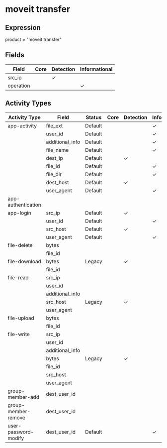 moveit transfer
===============

Expression
----------

product = "moveit transfer"

Fields
------

| Field     | Core | Detection | Informational |
| --------- | ---- | --------- | ------------- |
| src_ip    |      | &#10003;  |               |
| operation |      |           | &#10003;      |

Activity Types
--------------

| Activity Type        | Field           | Status  | Core | Detection | Informational |
| -------------------- | --------------- | ------- | ---- | --------- | ------------- |
| app-activity         | file_ext        | Default |      |           | &#10003;      |
|                      | user_id         | Default |      |           | &#10003;      |
|                      | additional_info | Default |      |           | &#10003;      |
|                      | file_name       | Default |      |           | &#10003;      |
|                      | dest_ip         | Default |      | &#10003;  |               |
|                      | file_id         | Default |      |           | &#10003;      |
|                      | file_dir        | Default |      |           | &#10003;      |
|                      | dest_host       | Default |      | &#10003;  |               |
|                      | user_agent      | Default |      |           | &#10003;      |
| app-authentication   |                 |         |      |           |               |
| app-login            | src_ip          | Default |      | &#10003;  |               |
|                      | user_id         | Default |      |           | &#10003;      |
|                      | src_host        | Default |      | &#10003;  |               |
|                      | user_agent      | Default |      |           | &#10003;      |
| file-delete          | bytes           |         |      |           |               |
|                      | file_id         |         |      |           |               |
| file-download        | bytes           | Legacy  |      | &#10003;  |               |
|                      | file_id         |         |      |           |               |
| file-read            | src_ip          |         |      |           |               |
|                      | user_id         |         |      |           |               |
|                      | additional_info |         |      |           |               |
|                      | src_host        | Legacy  |      | &#10003;  |               |
|                      | user_agent      |         |      |           |               |
| file-upload          | bytes           |         |      |           |               |
|                      | file_id         |         |      |           |               |
| file-write           | src_ip          |         |      |           |               |
|                      | user_id         |         |      |           |               |
|                      | additional_info |         |      |           |               |
|                      | bytes           | Legacy  |      | &#10003;  |               |
|                      | file_id         |         |      |           |               |
|                      | src_host        |         |      |           |               |
|                      | user_agent      |         |      |           |               |
| group-member-add     | dest_user_id    |         |      |           |               |
| group-member-remove  | dest_user_id    |         |      |           |               |
| user-password-modify | dest_user_id    | Default |      |           | &#10003;      |

